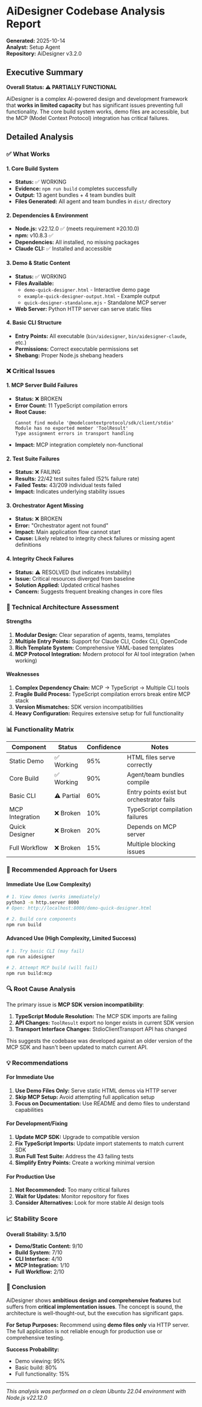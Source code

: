 # AiDesigner Codebase Analysis Report

**Generated:** 2025-10-14  
**Analyst:** Setup Agent  
**Repository:** AiDesigner v3.2.0

## Executive Summary

**Overall Status: ⚠️ PARTIALLY FUNCTIONAL**

AiDesigner is a complex AI-powered design and development framework that **works in limited capacity** but has significant issues preventing full functionality. The core build system works, demo files are accessible, but the MCP (Model Context Protocol) integration has critical failures.

## Detailed Analysis

### ✅ What Works

#### 1. Core Build System

- **Status:** ✅ WORKING
- **Evidence:** `npm run build` completes successfully
- **Output:** 13 agent bundles + 4 team bundles built
- **Files Generated:** All agent and team bundles in `dist/` directory

#### 2. Dependencies & Environment

- **Node.js:** v22.12.0 ✅ (meets requirement ≥20.10.0)
- **npm:** v10.8.3 ✅
- **Dependencies:** All installed, no missing packages
- **Claude CLI:** ✅ Installed and accessible

#### 3. Demo & Static Content

- **Status:** ✅ WORKING
- **Files Available:**
  - `demo-quick-designer.html` - Interactive demo page
  - `example-quick-designer-output.html` - Example output
  - `quick-designer-standalone.mjs` - Standalone MCP server
- **Web Server:** Python HTTP server can serve static files

#### 4. Basic CLI Structure

- **Entry Points:** All executable (`bin/aidesigner`, `bin/aidesigner-claude`, etc.)
- **Permissions:** Correct executable permissions set
- **Shebang:** Proper Node.js shebang headers

### ❌ Critical Issues

#### 1. MCP Server Build Failures

- **Status:** ❌ BROKEN
- **Error Count:** 11 TypeScript compilation errors
- **Root Cause:**
  ```
  Cannot find module '@modelcontextprotocol/sdk/client/stdio'
  Module has no exported member 'ToolResult'
  Type assignment errors in transport handling
  ```
- **Impact:** MCP integration completely non-functional

#### 2. Test Suite Failures

- **Status:** ❌ FAILING
- **Results:** 22/42 test suites failed (52% failure rate)
- **Failed Tests:** 43/209 individual tests failed
- **Impact:** Indicates underlying stability issues

#### 3. Orchestrator Agent Missing

- **Status:** ❌ BROKEN
- **Error:** "Orchestrator agent not found"
- **Impact:** Main application flow cannot start
- **Cause:** Likely related to integrity check failures or missing agent definitions

#### 4. Integrity Check Failures

- **Status:** ⚠️ RESOLVED (but indicates instability)
- **Issue:** Critical resources diverged from baseline
- **Solution Applied:** Updated critical hashes
- **Concern:** Suggests frequent breaking changes in core files

### 🔧 Technical Architecture Assessment

#### Strengths

1. **Modular Design:** Clear separation of agents, teams, templates
2. **Multiple Entry Points:** Support for Claude CLI, Codex CLI, OpenCode
3. **Rich Template System:** Comprehensive YAML-based templates
4. **MCP Protocol Integration:** Modern protocol for AI tool integration (when working)

#### Weaknesses

1. **Complex Dependency Chain:** MCP → TypeScript → Multiple CLI tools
2. **Fragile Build Process:** TypeScript compilation errors break entire MCP stack
3. **Version Mismatches:** SDK version incompatibilities
4. **Heavy Configuration:** Requires extensive setup for full functionality

### 📊 Functionality Matrix

| Component       | Status     | Confidence | Notes                                     |
| --------------- | ---------- | ---------- | ----------------------------------------- |
| Static Demo     | ✅ Working | 95%        | HTML files serve correctly                |
| Core Build      | ✅ Working | 90%        | Agent/team bundles compile                |
| Basic CLI       | ⚠️ Partial | 60%        | Entry points exist but orchestrator fails |
| MCP Integration | ❌ Broken  | 10%        | TypeScript compilation failures           |
| Quick Designer  | ❌ Broken  | 20%        | Depends on MCP server                     |
| Full Workflow   | ❌ Broken  | 15%        | Multiple blocking issues                  |

### 🚀 Recommended Approach for Users

#### Immediate Use (Low Complexity)

```bash
# 1. View demos (works immediately)
python3 -m http.server 8000
# Open: http://localhost:8000/demo-quick-designer.html

# 2. Build core components
npm run build
```

#### Advanced Use (High Complexity, Limited Success)

```bash
# 1. Try basic CLI (may fail)
npm run aidesigner

# 2. Attempt MCP build (will fail)
npm run build:mcp
```

### 🔍 Root Cause Analysis

The primary issue is **MCP SDK version incompatibility**:

1. **TypeScript Module Resolution:** The MCP SDK imports are failing
2. **API Changes:** `ToolResult` export no longer exists in current SDK version
3. **Transport Interface Changes:** StdioClientTransport API has changed

This suggests the codebase was developed against an older version of the MCP SDK and hasn't been updated to match current API.

### 💡 Recommendations

#### For Immediate Use

1. **Use Demo Files Only:** Serve static HTML demos via HTTP server
2. **Skip MCP Setup:** Avoid attempting full application setup
3. **Focus on Documentation:** Use README and demo files to understand capabilities

#### For Development/Fixing

1. **Update MCP SDK:** Upgrade to compatible version
2. **Fix TypeScript Imports:** Update import statements to match current SDK
3. **Run Full Test Suite:** Address the 43 failing tests
4. **Simplify Entry Points:** Create a working minimal version

#### For Production Use

1. **Not Recommended:** Too many critical failures
2. **Wait for Updates:** Monitor repository for fixes
3. **Consider Alternatives:** Look for more stable AI design tools

### 📈 Stability Score

**Overall Stability: 3.5/10**

- **Demo/Static Content:** 9/10
- **Build System:** 7/10
- **CLI Interface:** 4/10
- **MCP Integration:** 1/10
- **Full Workflow:** 2/10

### 🎯 Conclusion

AiDesigner shows **ambitious design and comprehensive features** but suffers from **critical implementation issues**. The concept is sound, the architecture is well-thought-out, but the execution has significant gaps.

**For Setup Purposes:** Recommend using **demo files only** via HTTP server. The full application is not reliable enough for production use or comprehensive testing.

**Success Probability:**

- Demo viewing: 95%
- Basic build: 80%
- Full functionality: 15%

---

_This analysis was performed on a clean Ubuntu 22.04 environment with Node.js v22.12.0_
